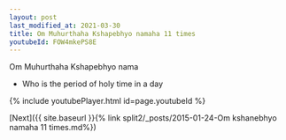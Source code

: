 ```yaml
---
layout: post
last_modified_at: 2021-03-30
title: Om Muhurthaha Kshapebhyo namaha 11 times
youtubeId: FOW4mkePS8E
---
```

 
 
Om Muhurthaha Kshapebhyo nama 
 
 -  Who is the period of holy time in a day 
 
  
 
  
 
 
 
 
 
 


{% include youtubePlayer.html id=page.youtubeId %}
 
[Next]({{ site.baseurl }}{% link  split2/_posts/2015-01-24-Om kshanebhyo namaha 11 times.md%})
 
